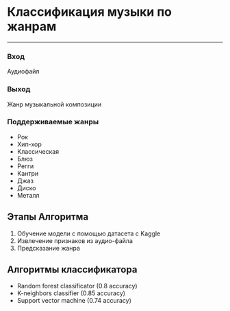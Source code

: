 # Классификация музыки по жанрам

---

### Вход

Аудиофайл

### Выход

Жанр музыкальной композиции

### Поддерживаемые жанры

- Рок
- Хип-хор
- Классическая
- Блюз
- Регги
- Кантри
- Джаз
- Диско
- Металл

## Этапы Алгоритма

1. Обучение модели с помощью датасета с Kaggle
2. Извлечение признаков из аудио-файла
3. Предсказание жанра

## Алгоритмы классификатора

- Random forest classificator (0.8 accuracy)
- K-neighbors classifier (0.85 accuracy)
- Support vector machine (0.74 accuracy)
